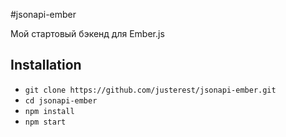 #jsonapi-ember

Мой стартовый бэкенд для Ember.js

## Installation

* `git clone https://github.com/justerest/jsonapi-ember.git`
* `cd jsonapi-ember`
* `npm install`
* `npm start`